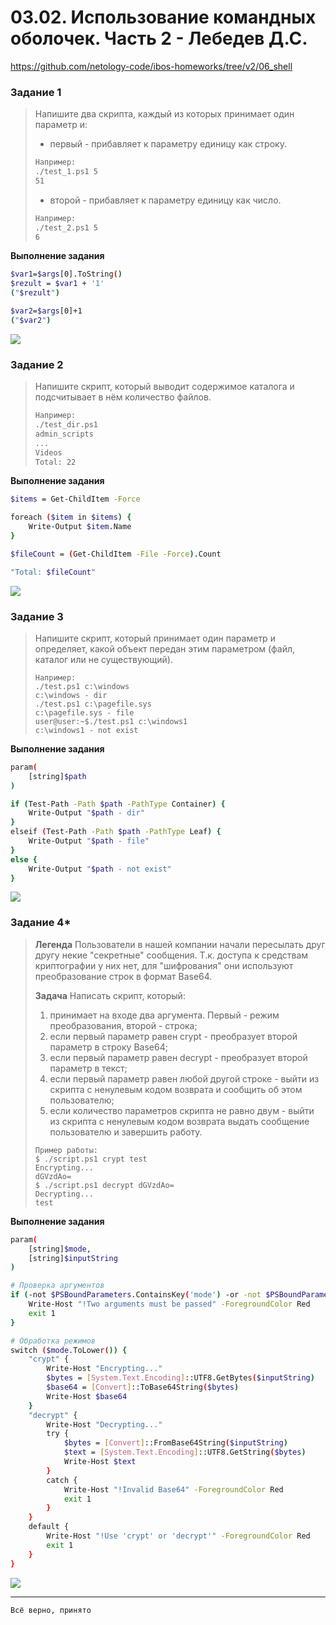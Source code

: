 # 03.02. Использование командных оболочек. Часть 2 - Лебедев Д.С.
https://github.com/netology-code/ibos-homeworks/tree/v2/06_shell
### Задание 1
> Напишите два скрипта, каждый из которых принимает один параметр и:
> 
> - первый - прибавляет к параметру единицу как строку.
> 
> ```sh
> Например:
> ./test_1.ps1 5
> 51
> ```
> 
> - второй - прибавляет к параметру единицу как число.
> 
> ```sh
> Например:
> ./test_2.ps1 5
> 6
> ```

**Выполнение задания**

```sh
$var1=$args[0].ToString()
$rezult = $var1 + '1'
("$rezult")

$var2=$args[0]+1
("$var2")
```

![](_att/040302/040302-01.png)  

### Задание 2
> Напишите скрипт, который выводит содержимое каталога и подсчитывает в нём количество файлов.
> 
> ```sh
> Например:
> ./test_dir.ps1
> admin_scripts
> ...
> Videos
> Total: 22
> ```

**Выполнение задания**

```sh
$items = Get-ChildItem -Force

foreach ($item in $items) {
    Write-Output $item.Name
}

$fileCount = (Get-ChildItem -File -Force).Count

"Total: $fileCount"
```

![](_att/040302/040302-02.png)  

### Задание 3
> Напишите скрипт, который принимает один параметр и определяет, какой объект передан этим параметром (файл, каталог или не существующий).
> 
> ```
> Например:
> ./test.ps1 c:\windows
> c:\windows - dir
> ./test.ps1 c:\pagefile.sys
> c:\pagefile.sys - file
> user@user:~$./test.ps1 c:\windows1
> c:\windows1 - not exist
> ```

**Выполнение задания**

```sh
param(
    [string]$path
)

if (Test-Path -Path $path -PathType Container) {
    Write-Output "$path - dir"
}
elseif (Test-Path -Path $path -PathType Leaf) {
    Write-Output "$path - file"
}
else {
    Write-Output "$path - not exist"
}
```

![](_att/040302/040302-03.png)  

### Задание 4*
> **Легенда**
> Пользователи в нашей компании начали пересылать друг другу некие "секретные" сообщения. Т.к. доступа к средствам криптографии у них нет, для "шифрования" они используют преобразование строк в формат Base64.
> 
> **Задача**
> Написать скрипт, который:
> 1. принимает на входе два аргумента. Первый - режим преобразования, второй - строка;
> 2. если первый параметр равен crypt - преобразует второй параметр в строку Base64;
> 3. если первый параметр равен decrypt - преобразует второй параметр в текст;
> 4. если первый параметр равен любой другой строке - выйти из скрипта с ненулевым кодом возврата и сообщить об этом пользователю;
> 5. если количество параметров скрипта не равно двум - выйти из скрипта с ненулевым кодом возврата выдать сообщение пользователю и завершить работу.
> 
> ```
> Пример работы:
> $ ./script.ps1 crypt test
> Encrypting...
> dGVzdAo=
> $ ./script.ps1 decrypt dGVzdAo=
> Decrypting...
> test
> ```

**Выполнение задания**

```sh
param(
    [string]$mode,
    [string]$inputString
)

# Проверка аргументов
if (-not $PSBoundParameters.ContainsKey('mode') -or -not $PSBoundParameters.ContainsKey('inputString')) {
    Write-Host "!Two arguments must be passed" -ForegroundColor Red
    exit 1
}

# Обработка режимов
switch ($mode.ToLower()) {
    "crypt" {
        Write-Host "Encrypting..."
        $bytes = [System.Text.Encoding]::UTF8.GetBytes($inputString)
        $base64 = [Convert]::ToBase64String($bytes)
        Write-Host $base64
    }
    "decrypt" {
        Write-Host "Decrypting..."
        try {
            $bytes = [Convert]::FromBase64String($inputString)
            $text = [System.Text.Encoding]::UTF8.GetString($bytes)
            Write-Host $text
        }
        catch {
            Write-Host "!Invalid Base64" -ForegroundColor Red
            exit 1
        }
    }
    default {
        Write-Host "!Use 'crypt' or 'decrypt'" -ForegroundColor Red
        exit 1
    }
}
```

![](_att/040302/040302-04.png)

---
```
Всё верно, принято
```